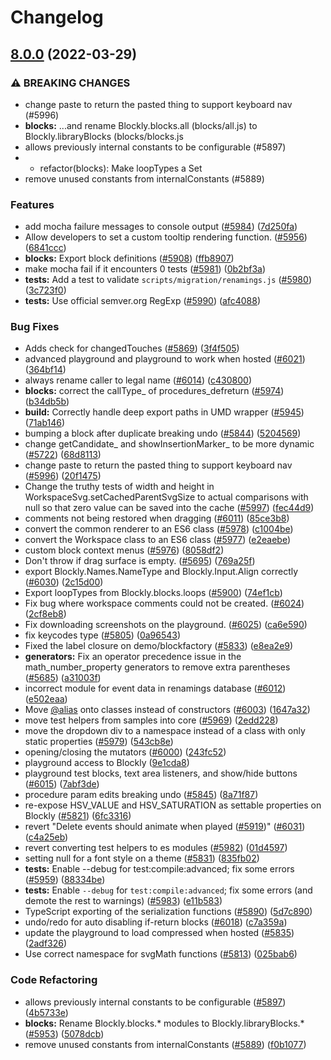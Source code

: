 # Changelog

## [8.0.0](https://github.com/rachel-fenichel/blockly/compare/blockly-v7.20211209.0...blockly-v8.0.0) (2022-03-29)


### ⚠ BREAKING CHANGES

* change paste to return the pasted thing to support keyboard nav (#5996)
* **blocks:** ...and rename Blockly.blocks.all (blocks/all.js) to Blockly.libraryBlocks (blocks/blocks.js
* allows previously internal constants to be configurable (#5897)
* * refactor(blocks): Make loopTypes a Set
* remove unused constants from internalConstants (#5889)

### Features

* add mocha failure messages to console output ([#5984](https://github.com/rachel-fenichel/blockly/issues/5984)) ([7d250fa](https://github.com/rachel-fenichel/blockly/commit/7d250fa9cfb30f95e7af523720b66c8b001df15c))
* Allow developers to set a custom tooltip rendering function. ([#5956](https://github.com/rachel-fenichel/blockly/issues/5956)) ([6841ccc](https://github.com/rachel-fenichel/blockly/commit/6841ccc99fdbcc5f6d5a63bb36cb3b6ebd2be246))
* **blocks:** Export block definitions ([#5908](https://github.com/rachel-fenichel/blockly/issues/5908)) ([ffb8907](https://github.com/rachel-fenichel/blockly/commit/ffb8907db8d0f11609c1fe14b2a450d3e639a871))
* make mocha fail if it encounters 0 tests ([#5981](https://github.com/rachel-fenichel/blockly/issues/5981)) ([0b2bf3a](https://github.com/rachel-fenichel/blockly/commit/0b2bf3ae9d0c777f4d13d47692f5ae224dff1ec8))
* **tests:** Add a test to validate `scripts/migration/renamings.js` ([#5980](https://github.com/rachel-fenichel/blockly/issues/5980)) ([3c723f0](https://github.com/rachel-fenichel/blockly/commit/3c723f0199b1f3b5eaac58f064b02d52b60d0ddb))
* **tests:** Use official semver.org RegExp ([#5990](https://github.com/rachel-fenichel/blockly/issues/5990)) ([afc4088](https://github.com/rachel-fenichel/blockly/commit/afc4088ce278f97585f9ff5e65a921f7c4c65531))


### Bug Fixes

* Adds check for changedTouches ([#5869](https://github.com/rachel-fenichel/blockly/issues/5869)) ([3f4f505](https://github.com/rachel-fenichel/blockly/commit/3f4f5057919fdb4a329e9d2b15378c5c5831ae3b))
* advanced playground and playground to work when hosted  ([#6021](https://github.com/rachel-fenichel/blockly/issues/6021)) ([364bf14](https://github.com/rachel-fenichel/blockly/commit/364bf14ce6932f426591e3f53c1d066771ddcb8e))
* always rename caller to legal name ([#6014](https://github.com/rachel-fenichel/blockly/issues/6014)) ([c430800](https://github.com/rachel-fenichel/blockly/commit/c4308007bc4b58d51adf1fda7b51ffa9f1d3f093))
* **blocks:** correct the callType_ of procedures_defreturn ([#5974](https://github.com/rachel-fenichel/blockly/issues/5974)) ([b34db5b](https://github.com/rachel-fenichel/blockly/commit/b34db5bd01f7b532ebabc80264ca9fc804a76c75))
* **build:** Correctly handle deep export paths in UMD wrapper ([#5945](https://github.com/rachel-fenichel/blockly/issues/5945)) ([71ab146](https://github.com/rachel-fenichel/blockly/commit/71ab146bc21aef9bdd6b2385c1df5f51e3ff5b58))
* bumping a block after duplicate breaking undo ([#5844](https://github.com/rachel-fenichel/blockly/issues/5844)) ([5204569](https://github.com/rachel-fenichel/blockly/commit/5204569cff58c1ead7c15165a1351fa6a2ba2ad3))
* change getCandidate_ and showInsertionMarker_ to be more dynamic ([#5722](https://github.com/rachel-fenichel/blockly/issues/5722)) ([68d8113](https://github.com/rachel-fenichel/blockly/commit/68d81132b851d20884ee9da41719fa62cdfce0ee))
* change paste to return the pasted thing to support keyboard nav ([#5996](https://github.com/rachel-fenichel/blockly/issues/5996)) ([20f1475](https://github.com/rachel-fenichel/blockly/commit/20f1475afc1abf4b5e600219c2981150fc621ba5))
* Change the truthy tests of width and height in WorkspaceSvg.setCachedParentSvgSize to actual comparisons with null so that zero value can be saved into the cache ([#5997](https://github.com/rachel-fenichel/blockly/issues/5997)) ([fec44d9](https://github.com/rachel-fenichel/blockly/commit/fec44d917e4b8475beba28e4769a50982425e887))
* comments not being restored when dragging ([#6011](https://github.com/rachel-fenichel/blockly/issues/6011)) ([85ce3b8](https://github.com/rachel-fenichel/blockly/commit/85ce3b82c6c32e8a2a1608c6d604262ea0e5c38d))
* convert the common renderer to an ES6 class ([#5978](https://github.com/rachel-fenichel/blockly/issues/5978)) ([c1004be](https://github.com/rachel-fenichel/blockly/commit/c1004be1f24debe1df1566e6067cf2f6769d51aa))
* convert the Workspace class to an ES6 class ([#5977](https://github.com/rachel-fenichel/blockly/issues/5977)) ([e2eaebe](https://github.com/rachel-fenichel/blockly/commit/e2eaebec47b08a83eb36d0d04cefa254d1c5d666))
* custom block context menus ([#5976](https://github.com/rachel-fenichel/blockly/issues/5976)) ([8058df2](https://github.com/rachel-fenichel/blockly/commit/8058df2a71dcecdc1190ae1d6f5dcccfafc980e8))
* Don't throw if drag surface is empty. ([#5695](https://github.com/rachel-fenichel/blockly/issues/5695)) ([769a25f](https://github.com/rachel-fenichel/blockly/commit/769a25f4badffd2409ce19535344c98f5d8b01c9))
* export Blockly.Names.NameType and Blockly.Input.Align correctly ([#6030](https://github.com/rachel-fenichel/blockly/issues/6030)) ([2c15d00](https://github.com/rachel-fenichel/blockly/commit/2c15d002ababcba7f34c526c05f231735e3e0169))
* Export loopTypes from Blockly.blocks.loops ([#5900](https://github.com/rachel-fenichel/blockly/issues/5900)) ([74ef1cb](https://github.com/rachel-fenichel/blockly/commit/74ef1cbf521f7c6447ea9672ddbfe861d2292e5f))
* Fix bug where workspace comments could not be created. ([#6024](https://github.com/rachel-fenichel/blockly/issues/6024)) ([2cf8eb8](https://github.com/rachel-fenichel/blockly/commit/2cf8eb87dcb029ba152b63b01ee7e4df431d1bb6))
* Fix downloading screenshots on the playground. ([#6025](https://github.com/rachel-fenichel/blockly/issues/6025)) ([ca6e590](https://github.com/rachel-fenichel/blockly/commit/ca6e590101d511a8d98a5c5438af32ff6749e020))
* fix keycodes type ([#5805](https://github.com/rachel-fenichel/blockly/issues/5805)) ([0a96543](https://github.com/rachel-fenichel/blockly/commit/0a96543a1179636e4efeb3c654c075952aca0c9f))
* Fixed the label closure on demo/blockfactory ([#5833](https://github.com/rachel-fenichel/blockly/issues/5833)) ([e8ea2e9](https://github.com/rachel-fenichel/blockly/commit/e8ea2e9902fb9f642459e7341c3d59e19f359fca))
* **generators:** Fix an operator precedence issue in the math_number_property generators to remove extra parentheses ([#5685](https://github.com/rachel-fenichel/blockly/issues/5685)) ([a31003f](https://github.com/rachel-fenichel/blockly/commit/a31003fab964e529152389029ec3126a3802851b))
* incorrect module for event data in renamings database ([#6012](https://github.com/rachel-fenichel/blockly/issues/6012)) ([e502eaa](https://github.com/rachel-fenichel/blockly/commit/e502eaa6e1c88b2bb34e9a87917a15098b81cfa3))
* Move [@alias](https://github.com/alias) onto classes instead of constructors ([#6003](https://github.com/rachel-fenichel/blockly/issues/6003)) ([1647a32](https://github.com/rachel-fenichel/blockly/commit/1647a3299ac48b5924f987015d8f3c47593922af))
* move test helpers from samples into core ([#5969](https://github.com/rachel-fenichel/blockly/issues/5969)) ([2edd228](https://github.com/rachel-fenichel/blockly/commit/2edd22811752f05e16c68d593e5d1b809e24ed25))
* move the dropdown div to a namespace instead of a class with only static properties ([#5979](https://github.com/rachel-fenichel/blockly/issues/5979)) ([543cb8e](https://github.com/rachel-fenichel/blockly/commit/543cb8e1b1c1a7fca5a1629f42f71c9b18e1a255))
* opening/closing the mutators ([#6000](https://github.com/rachel-fenichel/blockly/issues/6000)) ([243fc52](https://github.com/rachel-fenichel/blockly/commit/243fc52a96e1089aad89ff6b642c6605d8f71afd))
* playground access to Blockly ([9e1cda8](https://github.com/rachel-fenichel/blockly/commit/9e1cda8f45cea1707c5a228d5ce79b4cd81566f8))
* playground test blocks, text area listeners, and show/hide buttons ([#6015](https://github.com/rachel-fenichel/blockly/issues/6015)) ([7abf3de](https://github.com/rachel-fenichel/blockly/commit/7abf3de910a35e1a6086a3243570627a41e73339))
* procedure param edits breaking undo ([#5845](https://github.com/rachel-fenichel/blockly/issues/5845)) ([8a71f87](https://github.com/rachel-fenichel/blockly/commit/8a71f879504503f4aec1140fe653d93602c664df))
* re-expose HSV_VALUE and HSV_SATURATION as settable properties on Blockly ([#5821](https://github.com/rachel-fenichel/blockly/issues/5821)) ([6fc3316](https://github.com/rachel-fenichel/blockly/commit/6fc3316309534270106050f0e1fecb7a09b8e62c))
* revert "Delete events should animate when played ([#5919](https://github.com/rachel-fenichel/blockly/issues/5919))" ([#6031](https://github.com/rachel-fenichel/blockly/issues/6031)) ([c4a25eb](https://github.com/rachel-fenichel/blockly/commit/c4a25eb3c432b0e8a9a18aae42839d163a177c48))
* revert converting test helpers to es modules ([#5982](https://github.com/rachel-fenichel/blockly/issues/5982)) ([01d4597](https://github.com/rachel-fenichel/blockly/commit/01d45972d4df8b5e4afa4a19d93defb8961fea57))
* setting null for a font style on a theme ([#5831](https://github.com/rachel-fenichel/blockly/issues/5831)) ([835fb02](https://github.com/rachel-fenichel/blockly/commit/835fb02343df0a4b9dab7704a4b3d8be8e9a497c))
* **tests:** Enable --debug for test:compile:advanced; fix some errors ([#5959](https://github.com/rachel-fenichel/blockly/issues/5959)) ([88334be](https://github.com/rachel-fenichel/blockly/commit/88334bea80aa26c08705f16aba5e79dd708158f9))
* **tests:** Enable `--debug` for `test:compile:advanced`; fix some errors (and demote the rest to warnings) ([#5983](https://github.com/rachel-fenichel/blockly/issues/5983)) ([e11b583](https://github.com/rachel-fenichel/blockly/commit/e11b5834e5e4e8fe991be32afb08eafa7c8adffd))
* TypeScript exporting of the serialization functions ([#5890](https://github.com/rachel-fenichel/blockly/issues/5890)) ([5d7c890](https://github.com/rachel-fenichel/blockly/commit/5d7c890243ba7d0501514ba48778715097ce5a3b))
* undo/redo for auto disabling if-return blocks ([#6018](https://github.com/rachel-fenichel/blockly/issues/6018)) ([c7a359a](https://github.com/rachel-fenichel/blockly/commit/c7a359a8424287f139752573a27a8a6eb97cb7b3))
* update the playground to load compressed when hosted ([#5835](https://github.com/rachel-fenichel/blockly/issues/5835)) ([2adf326](https://github.com/rachel-fenichel/blockly/commit/2adf326c230589800880faa9599eca2ecc94d283))
* Use correct namespace for svgMath functions ([#5813](https://github.com/rachel-fenichel/blockly/issues/5813)) ([025bab6](https://github.com/rachel-fenichel/blockly/commit/025bab656669f99ebdb8b95bea39ebae296f1495))


### Code Refactoring

* allows previously internal constants to be configurable ([#5897](https://github.com/rachel-fenichel/blockly/issues/5897)) ([4b5733e](https://github.com/rachel-fenichel/blockly/commit/4b5733e7c85f2e196719550a3cfdcbcbd61739df))
* **blocks:** Rename Blockly.blocks.* modules to Blockly.libraryBlocks.* ([#5953](https://github.com/rachel-fenichel/blockly/issues/5953)) ([5078dcb](https://github.com/rachel-fenichel/blockly/commit/5078dcbc6d4d48422313732e87191b29569b5eed))
* remove unused constants from internalConstants ([#5889](https://github.com/rachel-fenichel/blockly/issues/5889)) ([f0b1077](https://github.com/rachel-fenichel/blockly/commit/f0b10776eb0657a5446adcfc62ad13f419c14271))

